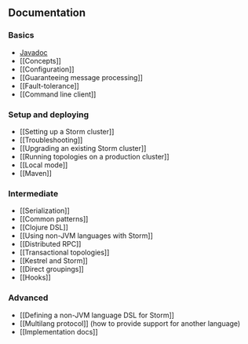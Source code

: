 ## Documentation

### Basics

* [Javadoc](http://nathanmarz.github.com/storm)
* [[Concepts]]
* [[Configuration]]
* [[Guaranteeing message processing]]
* [[Fault-tolerance]]
* [[Command line client]]

### Setup and deploying

* [[Setting up a Storm cluster]]
* [[Troubleshooting]]
* [[Upgrading an existing Storm cluster]]
* [[Running topologies on a production cluster]]
* [[Local mode]]
* [[Maven]]

### Intermediate

* [[Serialization]]
* [[Common patterns]]
* [[Clojure DSL]]
* [[Using non-JVM languages with Storm]]
* [[Distributed RPC]]
* [[Transactional topologies]]
* [[Kestrel and Storm]]
* [[Direct groupings]]
* [[Hooks]]

### Advanced

* [[Defining a non-JVM language DSL for Storm]]
* [[Multilang protocol]] (how to provide support for another language)
* [[Implementation docs]]